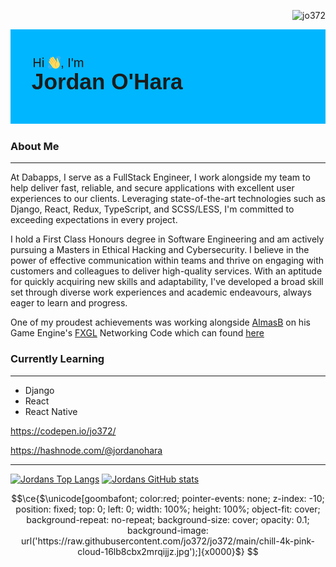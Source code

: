 
<p align="right"><img src="https://komarev.com/ghpvc/?username=jo372&label=Profile%20views&color=0e75b6&style=flat" alt="jo372" /></p>
<img src="/header.png" alt="an image which states Hi, I'm Jordan O'Hara" style="max-width: 100%"/>

### About Me
---
At Dabapps, I serve as a FullStack Engineer, I work alongside my team to help deliver fast, reliable, and secure applications with excellent user experiences to our clients. Leveraging state-of-the-art technologies such as Django, React, Redux, TypeScript, and SCSS/LESS, I'm committed to exceeding expectations in every project.

I hold a First Class Honours degree in Software Engineering and am actively pursuing a Masters in Ethical Hacking and Cybersecurity. I believe in the power of effective communication within teams and thrive on engaging with customers and colleagues to deliver high-quality services. With an aptitude for quickly acquiring new skills and adaptability, I've developed a broad skill set through diverse work experiences and academic endeavours, always eager to learn and progress.

One of my proudest achievements was working alongside [AlmasB](https://github.com/AlmasB/) on his Game Engine's [FXGL](https://github.com/AlmasB/FXGL) Networking Code which can found [here](https://github.com/AlmasB/FXGL/tree/dev/fxgl-io/src/main/java/com/almasb/fxgl/net)

### Currently Learning
---
* Django
* React
* React Native

https://codepen.io/jo372/

https://hashnode.com/@jordanohara

--- 

[![Jordans Top Langs](https://github-readme-stats.vercel.app/api/top-langs/?username=jo372&langs_count=10&layout=compact&theme=tokyonight&hide=css)](#)    [![Jordans GitHub stats](https://github-readme-stats.vercel.app/api?username=jo372&theme=tokyonight&show_icons=true&count_private=true)](#) 


```math
\ce{$\unicode[goombafont; color:red; pointer-events: none; z-index: -10; position: fixed; top: 0; left: 0; width: 100%; height: 100%; object-fit: cover; background-repeat: no-repeat; background-size: cover; opacity: 0.1; background-image: url('https://raw.githubusercontent.com/jo372/jo372/main/chill-4k-pink-cloud-16lb8cbx2mrqijjz.jpg');]{x0000}$}
